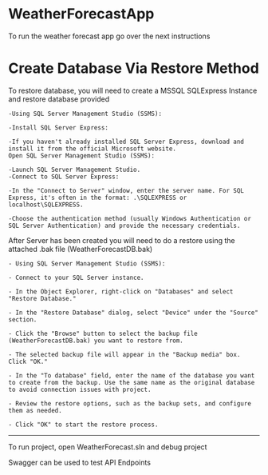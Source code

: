 # WeatherForecastApp

To run the weather forecast app go over the next instructions

# Create Database Via Restore Method

To restore database, you will need to create a MSSQL SQLExpress Instance and restore database provided

    -Using SQL Server Management Studio (SSMS):

    -Install SQL Server Express:

    -If you haven't already installed SQL Server Express, download and install it from the official Microsoft website.
    Open SQL Server Management Studio (SSMS):

    -Launch SQL Server Management Studio.
    -Connect to SQL Server Express:

    -In the "Connect to Server" window, enter the server name. For SQL Express, it's often in the format: .\SQLEXPRESS or localhost\SQLEXPRESS.

    -Choose the authentication method (usually Windows Authentication or SQL Server Authentication) and provide the necessary credentials.

After Server has been created you will need to do a restore using the attached .bak file (WeatherForecastDB.bak)

	- Using SQL Server Management Studio (SSMS):

	- Connect to your SQL Server instance.

	- In the Object Explorer, right-click on "Databases" and select "Restore Database."

	- In the "Restore Database" dialog, select "Device" under the "Source" section.

	- Click the "Browse" button to select the backup file (WeatherForecastDB.bak) you want to restore from.

	- The selected backup file will appear in the "Backup media" box. Click "OK."

	- In the "To database" field, enter the name of the database you want to create from the backup. Use the same name as the original database to avoid connection issues with project.

	- Review the restore options, such as the backup sets, and configure them as needed.

	- Click "OK" to start the restore process.


-----------------------
To run project, open WeatherForecast.sln and debug project

Swagger can be used to test API Endpoints